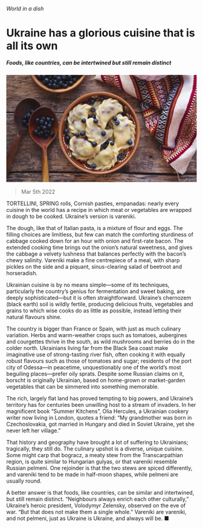 ###### World in a dish

# Ukraine has a glorious cuisine that is all its own 

##### Foods, like countries, can be intertwined but still remain distinct 

![image](images/20220305_CUP002_0.jpg) 

> Mar 5th 2022 

TORTELLINI, SPRING rolls, Cornish pasties, empanadas: nearly every cuisine in the world has a recipe in which meat or vegetables are wrapped in dough to be cooked. Ukraine’s version is vareniki.

The dough, like that of Italian pasta, is a mixture of flour and eggs. The filling choices are limitless, but few can match the comforting sturdiness of cabbage cooked down for an hour with onion and first-rate bacon. The extended cooking time brings out the onion’s natural sweetness, and gives the cabbage a velvety lushness that balances perfectly with the bacon’s chewy salinity. Vareniki make a fine centrepiece of a meal, with sharp pickles on the side and a piquant, sinus-clearing salad of beetroot and horseradish.


Ukrainian cuisine is by no means simple—some of its techniques, particularly the country’s genius for fermentation and sweet baking, are deeply sophisticated—but it is often straightforward. Ukraine’s chernozem (black earth) soil is wildly fertile, producing delicious fruits, vegetables and grains to which wise cooks do as little as possible, instead letting their natural flavours shine.

The country is bigger than France or Spain, with just as much culinary variation. Herbs and warm-weather crops such as tomatoes, aubergines and courgettes thrive in the south, as wild mushrooms and berries do in the colder north. Ukrainians living far from the Black Sea coast make imaginative use of strong-tasting river fish, often cooking it with equally robust flavours such as those of tomatoes and sugar; residents of the port city of Odessa—in peacetime, unquestionably one of the world’s most beguiling places—prefer oily sprats. Despite some Russian claims on it,  borscht is originally Ukrainian, based on home-grown or market-garden vegetables that can be simmered into something memorable.

The rich, largely flat land has proved tempting to big powers, and Ukraine’s territory has for centuries been unwilling host to a stream of invaders. In her magnificent book “Summer Kitchens”, Olia Hercules, a Ukrainian cookery writer now living in London, quotes a friend: “My grandmother was born in Czechoslovakia, got married in Hungary and died in Soviet Ukraine, yet she never left her village.”

That history and geography have brought a lot of suffering to Ukrainians; tragically, they still do. The culinary upshot is a diverse, unique cuisine. Some might carp that bogracz, a meaty stew from the Transcarpathian region, is quite similar to Hungarian gulyas, or that vareniki resemble Russian pelmeni. One rejoinder is that the two stews are spiced differently, and vareniki tend to be made in half-moon shapes, while pelmeni are usually round.

A better answer is that foods, like countries, can be similar and intertwined, but still remain distinct. “Neighbours always enrich each other culturally,” Ukraine’s heroic president, Volodymyr Zelensky, observed on the eve of war. “But that does not make them a single whole.” Vareniki are vareniki, and not pelmeni, just as Ukraine is Ukraine, and always will be. ■

